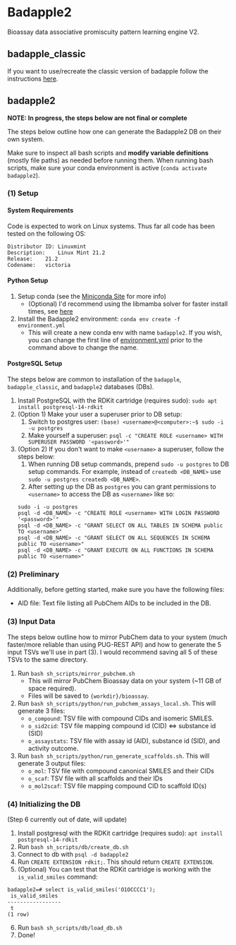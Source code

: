 # Badapple2
Bioassay data associative promiscuity pattern learning engine V2. 

## badapple_classic
If you want to use/recreate the classic version of badapple follow the instructions [here](badapple1_comparison/README.md).


## badapple2
**NOTE: In progress, the steps below are not final or complete**

The steps below outline how one can generate the Badapple2 DB on their own system.

Make sure to inspect all bash scripts and **modify variable definitions** (mostly file paths) as needed before running them. When running bash scripts, make sure your conda environment is active (`conda activate badapple2`).

### (1) Setup
#### System Requirements
Code is expected to work on Linux systems. Thus far all code has been tested on the following OS:
```
Distributor ID:	Linuxmint
Description:	Linux Mint 21.2
Release:	21.2
Codename:	victoria
```

#### Python Setup
1. Setup conda (see the [Miniconda Site](https://conda.github.io/conda-libmamba-solver/user-guide/) for more info) 
    * (Optional) I'd recommend using the libmamba solver for faster install times, see [here](https://conda.github.io/conda-libmamba-solver/user-guide/)
2. Install the Badapple2 environment: `conda env create -f environment.yml`
    * This will create a new conda env with name `badapple2`. If you wish, you can change the first line of [environment.yml](environment.yml) prior to the command above to change the name.


#### PostgreSQL Setup
The steps below are common to installation of the `badapple`, `badapple_classic`, and `badapple2` databases (DBs).

1. Install PostgreSQL with the RDKit cartridge (requires sudo):
`sudo apt install postgresql-14-rdkit`
2. (Option 1) Make your user a superuser prior to DB setup:
    1) Switch to postgres user: `(base) <username>@<computer>:~$ sudo -i -u postgres`
    2) Make yourself a superuser: `psql -c "CREATE ROLE <username> WITH SUPERUSER PASSWORD '<password>'"`
3. (Option 2) If you don't want to make `<username>` a superuser, follow the steps below:
    1) When running DB setup commands, prepend `sudo -u postgres` to DB setup commands. For example, instead of `createdb <DB_NAME>` use `sudo -u postgres createdb <DB_NAME>`.
    2) After setting up the DB as `postgres` you can grant permissions to `<username>` to access the DB as `<username>` like so:
    ```
    sudo -i -u postgres
    psql -d <DB_NAME> -c "CREATE ROLE <username> WITH LOGIN PASSWORD '<password>'"
    psql -d <DB_NAME> -c "GRANT SELECT ON ALL TABLES IN SCHEMA public TO <username>"
    psql -d <DB_NAME> -c "GRANT SELECT ON ALL SEQUENCES IN SCHEMA public TO <username>"
    psql -d <DB_NAME> -c "GRANT EXECUTE ON ALL FUNCTIONS IN SCHEMA public TO <username>"
    ```

### (2) Preliminary
Additionally, before getting started, make sure you have the following files:

* AID file: Text file listing all PubChem AIDs to be included in the DB.

### (3) Input Data
The steps below outline how to mirror PubChem data to your system (much faster/more reliable than using PUG-REST API) and how to generate the 5 input TSVs we'll use in part (3). I would recommend saving all 5 of these TSVs to the same directory.

1. Run `bash sh_scripts/mirror_pubchem.sh`
    * This will mirror PubChem Bioassay data on your system (~11 GB of space required).
    * Files will be saved to `{workdir}/bioassay`.
2. Run `bash sh_scripts/python/run_pubchem_assays_local.sh`. This will generate 3 files:
    * `o_compound`: TSV file with compound CIDs and isomeric SMILES.
    * `o_sid2cid`: TSV file mapping compound id (CID) <=> substance id (SID)
    * `o_assaystats`: TSV file with assay id (AID), substance id (SID), and activity outcome.
3. Run `bash sh_scripts/python/run_generate_scaffolds.sh`. This will generate 3 output files:
    * `o_mol`: TSV file with compound canonical SMILES and their CIDs
    * `o_scaf`: TSV file with all scaffolds and their IDs
    * `o_mol2scaf`: TSV file mapping compound CID to scaffold ID(s)

### (4) Initializing the DB
(Step 6 currently out of date, will update)

1. Install postgresql with the RDKit cartridge (requires sudo):
`apt install postgresql-14-rdkit`
2. Run `bash sh_scripts/db/create_db.sh`
3. Connect to db with `psql -d badapple2`
4. Run `CREATE EXTENSION rdkit;`. This should return `CREATE EXTENSION`.
5. (Optional) You can test that the RDKit cartridge is working with the `is_valid_smiles` command:
```
badapple2=# select is_valid_smiles('O1OCCCC1');
 is_valid_smiles 
-----------------
 t
(1 row)
```
6. Run `bash sh_scripts/db/load_db.sh`
7. Done!